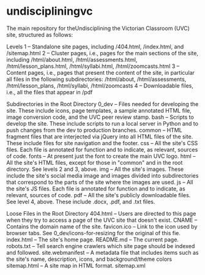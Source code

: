 # undiscipliningvc
The main repository for theUndisciplining the Victorian Classroom (UVC) site, structured as follows:

Levels
1 – Standalone site pages, including /404.html, /index.html, and /sitemap.html
2 – Cluster pages, i.e., pages for the main sections of the site, including /html/about.html, /html/assessments.html, /html/lesson_plans.html, /html/syllabi.html, /html/zoomcasts.html
3 – Content pages, i.e., pages that present the content of the site, in particular all files in the following subdirectories: /html/about, /html/assessments, /html/lesson_plans, /html/syllabi, /html/zoomcasts
4 – Downloadable files, i.e., all the files that appear in /pdf

Subdirectories in the Root Directory
0_dev – Files needed for developing the site. These include icons, page templates, a sample annotated HTML file, image conversion code, and the UVC peer review stamp.
bash – Scripts to develop the site. These include scripts to run a local server in Python and to push changes from the dev to production branches.
common – HTML fragment files that are interjected via jQuery into all HTML files of the site. These include files for site navigation and the footer.
css – All the site's CSS files. Each file is annotated for function and to indicate, as relevant, sources of code.
fonts – At present just the font to create the main UVC logo.
html – All the site's HTML files, except for those in "common" and in the root directory. See levels 2 and 3, above.
img – All the site's images. These include the site's social media image and images divided into subdirectories that correspond to the parts of the site where the images are used.
js – All the site's JS files. Each file is annotated for function and to indicate, as relevant, sources of code.
pdf – All the site's publicly downloadable files. See level 4, above. These include .docx, .pdf, and .txt files.

Loose Files in the Root Directory
404.html – Users are directed to this page when they try to access a page of the UVC site that doesn't exist.
CNAME – Contains the domain name of the site.
favicon.ico – Link to the icon used by browser tabs. See 0_dev/icons-for-resizing for the original of this fie.
index.html – The site's home page.
README.md – The current page.
robots.txt – Tell search engine crawlers which site page should be indexed and followed.
site.webmanifest – A metadata file that includes items such as the site's name, description, icons, and background/theme colors
sitemap.html – A site map in HTML format.
sitemap.xml